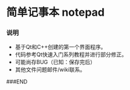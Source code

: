 # 简单记事本 notepad

### 说明

- 基于Qt和C++创建的第一个界面程序。
- 代码参考Qt快速入门系列教程并进行部分修正。
- 可能尚存BUG（已知：保存完后）
- 其他文件问题邮件/wiki联系。

###END